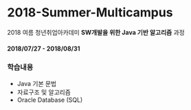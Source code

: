 # 2018-Summer-Multicampus
2018 여름 청년취업아카데미 __SW개발을 위한 Java 기반 알고리즘__ 과정
#### 2018/07/27 - 2018/08/31  
  
### 학습내용
- Java 기본 문법
- 자료구조 및 알고리즘
- Oracle Database (SQL)

